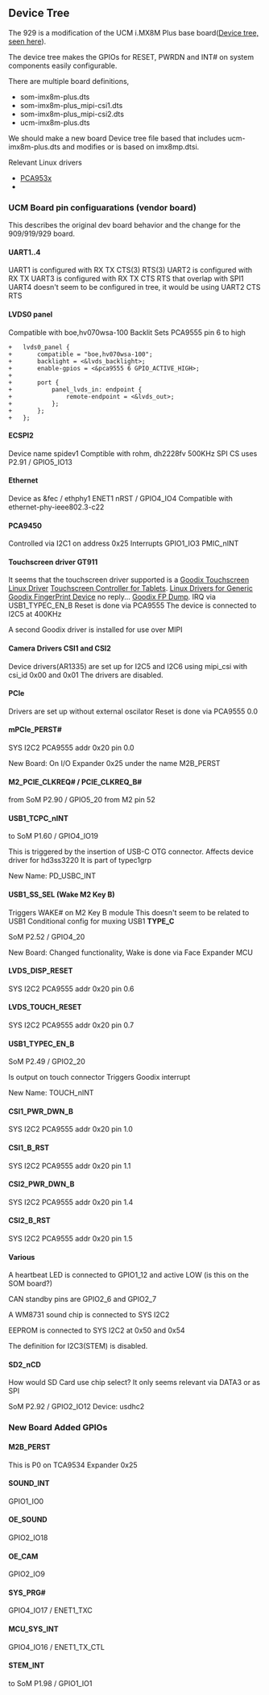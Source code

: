 ## Device Tree

The 929 is a modification of the UCM i.MX8M Plus base board([Device tree, seen here](https://github.com/compulab-yokneam/meta-bsp-imx8mp/blob/8ecdaf17a8f86ab514a262d561aeddd298009f4d/recipes-kernel/linux/compulab/5.15.32/imx8mp/0003-compulab-dts-Add-device-trees.patch)).

The device tree makes the GPIOs for RESET, PWRDN and INT# on system components easily configurable.

There are multiple board definitions,

- som-imx8m-plus.dts
- som-imx8m-plus_mipi-csi1.dts
- som-imx8m-plus_mipi-csi2.dts
- ucm-imx8m-plus.dts

We should make a new board Device tree file based that includes ucm-imx8m-plus.dts and modifies or is based on imx8mp.dtsi.

Relevant Linux drivers

- [PCA953x](https://github.com/torvalds/linux/blob/master/drivers/gpio/gpio-pca953x.c)
- 

### UCM Board pin configuarations (vendor board)

This describes the original dev board behavior and the change for the 909/919/929 board.


#### UART1..4

UART1 is configured with RX TX CTS(3) RTS(3)
UART2 is configured with RX TX
UART3 is configured with RX TX CTS RTS that overlap with SPI1
UART4 doesn't seem to be configured in tree, it would be using UART2 CTS RTS

#### LVDS0 panel

Compatible with boe,hv070wsa-100
Backlit
Sets PCA9555 pin 6 to high

```
+	lvds0_panel {
+		compatible = "boe,hv070wsa-100";
+		backlight = <&lvds_backlight>;
+		enable-gpios = <&pca9555 6 GPIO_ACTIVE_HIGH>;
+
+		port {
+			panel_lvds_in: endpoint {
+				remote-endpoint = <&lvds_out>;
+			};
+		};
+	};
```

#### ECSPI2

Device name spidev1
Comptible with rohm, dh2228fv  500KHz
SPI CS uses P2.91 / GPIO5_IO13


#### Ethernet

Device as &fec / ethphy1
ENET1 nRST / GPIO4_IO4
Compatible with ethernet-phy-ieee802.3-c22


#### PCA9450

Controlled via I2C1 on address 0x25
Interrupts GPIO1_IO3 PMIC_nINT


#### Touchscreen driver GT911

It seems that the touchscreen driver supported is a [Goodix Touchscreen Linux Driver](https://gitlab.com/AdyaAdya/goodix-touchscreen-linux-driver)
[Touchscreen Controller for Tablets](https://www.goodix.com/en/product/touch_screen_control_chip).
[Linux Drivers for Generic Goodix FingerPrint Device](https://developers.goodix.com/en/bbs/detail/5134c01266c142bc88b066bf10ddc71e) no reply...
[Goodix FP Dump](https://github.com/mpi3d/goodix-fp-dump).
IRQ via USB1_TYPEC_EN_B
Reset is done via PCA9555
The device is connected to I2C5 at 400KHz

A second Goodix driver is installed for use over MIPI


#### Camera Drivers CSI1 and CSI2

Device drivers(AR1335) are set up for I2C5 and I2C6 using mipi_csi with csi_id 0x00 and 0x01
The drivers are disabled.


#### PCIe

Drivers are set up without external oscilator
Reset is done via PCA9555 0.0


#### mPCIe_PERST#

SYS I2C2 PCA9555 addr 0x20 pin 0.0

New Board: On I/O Expander 0x25 under the name M2B_PERST


#### M2_PCIE_CLKREQ# / PCIE_CLKREQ_B#

from SoM P2.90 / GPIO5_20
from M2 pin 52

#### USB1_TCPC_nINT

to SoM P1.60 / GPIO4_IO19

This is triggered by the insertion of USB-C OTG connector. Affects device driver for hd3ss3220
It is part of typec1grp

New Name: PD_USBC_INT


#### USB1_SS_SEL (Wake M2 Key B)

Triggers WAKE# on M2 Key B module
This doesn't seem to be related to USB1
Conditional config for muxing USB1 __TYPE_C__

SoM P2.52 / GPIO4_20

New Board: Changed functionality, Wake is done via Face Expander MCU


#### LVDS_DISP_RESET

SYS I2C2 PCA9555 addr 0x20 pin 0.6


#### LVDS_TOUCH_RESET

SYS I2C2 PCA9555 addr 0x20 pin 0.7


#### USB1_TYPEC_EN_B

SoM P2.49 / GPIO2_20

Is output on touch connector
Triggers Goodix interrupt

New Name: TOUCH_nINT


#### CSI1_PWR_DWN_B

SYS I2C2 PCA9555 addr 0x20 pin 1.0

#### CSI1_B_RST

SYS I2C2 PCA9555 addr 0x20 pin 1.1


#### CSI2_PWR_DWN_B

SYS I2C2 PCA9555 addr 0x20 pin 1.4


#### CSI2_B_RST

SYS I2C2 PCA9555 addr 0x20 pin 1.5


#### Various

A heartbeat LED is connected to GPIO1_12 and active LOW (is this on the SOM board?)

CAN standby pins are GPIO2_6 and GPIO2_7

A WM8731 sound chip is connected to SYS I2C2

EEPROM is connected to SYS I2C2 at 0x50 and 0x54

The definition for I2C3(STEM) is disabled.


#### SD2_nCD

How would SD Card use chip select? It only seems relevant via DATA3 or as SPI

SoM P2.92 / GPIO2_IO12
Device: usdhc2

### New Board Added GPIOs

#### M2B_PERST

This is P0 on TCA9534 Expander 0x25



#### SOUND_INT

GPIO1_IO0

#### OE_SOUND

GPIO2_IO18

#### OE_CAM

GPIO2_IO9

#### SYS_PRG# 

GPIO4_IO17 / ENET1_TXC

#### MCU_SYS_INT

GPIO4_IO16 / ENET1_TX_CTL


#### STEM_INT

to SoM P1.98 / GPIO1_IO1
